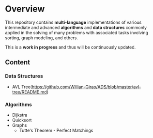 # Overview

This repository contains **multi-language** implementations of various intermediate and advanced **algorithms** and **data structures** commonly applied in the solving of many problems with associated tasks involving sorting, graph modeling, and others.

This is a **work in progress** and thus will be continuously updated.

## Content

### Data Structures

- AVL Tree(https://github.com/Willian-Girao/ADS/blob/master/avl-tree/README.md)

### Algorithms

- Dijkstra
- Quicksort
- Graphs
  - Tutte's Theorem - Perfect Matchings
